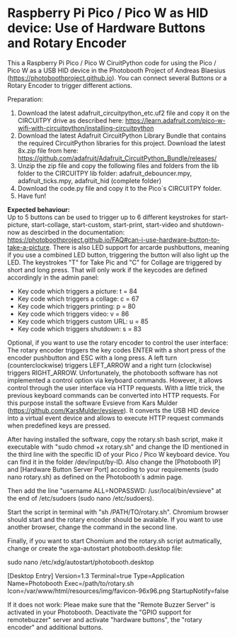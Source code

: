 # Raspberry Pi Pico / Pico W as HID device: Use of Hardware Buttons and Rotary Encoder
This a Raspberry Pi Pico / Pico W CiruitPython code for using the Pico / Pico W as a USB HID device in the Photobooth Project of Andreas Blaesius (https://photoboothproject.github.io). You can connect several Buttons or a Rotary Encoder to trigger different actions.

Preparation:

1. Download the latest adafruit_circuitpython_etc.uf2 file and copy it on the CIRCUITPY drive as described here: https://learn.adafruit.com/pico-w-wifi-with-circuitpython/installing-circuitpython
2. Download the latest Adafruit CircuitPython Library Bundle that contains the required CircuitPython libraries for this project. Download the latest 8x.zip file from here: https://github.com/adafruit/Adafruit_CircuitPython_Bundle/releases/
3. Unzip the zip file and copy the following files and folders from the lib folder to the CIRCUITPY lib folder: adafruit_debouncer.mpy, adafruit_ticks.mpy, adafruit_hid (complete folder)
4. Download the code.py file and copy it to the Pico´s CIRCUITPY folder.
5. Have fun!

<b>Expected behaviour:</b>  
Up to 5 buttons can be used to trigger up to 6 different keystrokes for start-picture, start-collage, start-custom, start-print, start-video and shutdown-now as descirbed in the documentation: https://photoboothproject.github.io/FAQ#can-i-use-hardware-button-to-take-a-picture.
There is also LED support for arcarde pushbuttons, meaning if you use a combined LED button, triggering the button will also light up the LED.
The keystrokes "T" for Take Pic and "C" for Collage are triggered by short and long press. That will only work if the keycodes are defined accordingly in the admin panel:

- Key code which triggers a picture: t = 84
- Key code which triggers a collage: c = 67
- Key code which triggers printing: p = 80
- Key code which triggers video: v = 86
- Key code which triggers custom URL: u = 85
- Key code which triggers shutdown: s = 83

Optional, if you want to use the rotary encoder to control the user interface:
The rotary encoder triggers the key codes ENTER with a short press of the encoder pushbutton and ESC with a long press. A left turn (counterclockwise) triggers LEFT_ARROW and a right turn (clockwise) triggers RIGHT_ARROW. 
Unfortunately, the photobooth software has not implemented a control option via keyboard commands. However, it allows control through the user interface via HTTP requests. With a little trick, the previous keyboard commands can be converted into HTTP requests. For this purpose install the software Evsieve from Kars Mulder (https://github.com/KarsMulder/evsieve). It converts the USB HID device into a virtual event device and allows to execute HTTP request commands when predefined keys are pressed.

After having installed the software, copy the rotary.sh bash script, make it executable with "sudo chmod +x rotary.sh" and change the ID mentioned in the third line with the specific ID of your Pico / Pico W keyboard device. You can find it in the folder /dev/input/by-ID. Also change the [Photobooth IP] and [Hardware Button Server Port] accoding to your requirements (sudo nano rotary.sh) as defined on the Photobooth´s admin page. 

Then add the line "username ALL=NOPASSWD: /usr/local/bin/evsieve" at the end of /etc/sudoers (sudo nano /etc/sudoers).

Start the script in terminal with "sh /PATH/TO/rotary.sh". Chromium browser should start and the rotary encoder should be avaiable. If you want to use another browser, change the command in the second line.

Finally, if you want to start Chomium and the rotary.sh script autmatically, change or create the xga-autostart photobooth.desktop file:

sudo nano /etc/xdg/autostart/photobooth.desktop

[Desktop Entry]
Version=1.3
Terminal=true
Type=Application
Name=Photobooth
Exec=/path/to/rotary.sh
Icon=/var/www/html/resources/img/favicon-96x96.png
StartupNotify=false

If it does not work: Pleae make sure that the "Remote Buzzer Server" is activated in your Photobooth. Deactivate the "GPIO support for remotebuzzer" server and activate "hardware buttons", the "rotary encoder" and additional buttons.







